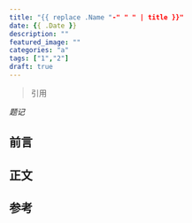```yaml
---
title: "{{ replace .Name "-" " " | title }}"
date: {{ .Date }}
description: ""
featured_image: ""
categories: "a"
tags: ["1","2"]
draft: true
---
```


> 引用

_题记_

<!--more-->

## 前言

## 正文

## 参考
